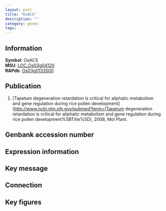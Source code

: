 ```yaml
---
layout: post
title: "OsACS"
description: ""
category: genes
tags: 
---
```


## Information
__Symbol__: OsACS  
__MSU__: [LOC_Os03g04120](http://rice.plantbiology.msu.edu/cgi-bin/ORF_infopage.cgi?orf=LOC_Os03g04120)  
__RAPdb__: [Os03g0133500](http://rapdb.dna.affrc.go.jp/viewer/gbrowse_details/irgsp1?name=Os03g0133500)  

## Publication
1. [Tapetum degeneration retardation is critical for aliphatic metabolism and gene regulation during rice pollen development](http://www.ncbi.nlm.nih.gov/pubmed?term=(Tapetum degeneration retardation is critical for aliphatic metabolism and gene regulation during rice pollen development%5BTitle%5D), 2008, Mol Plant.

## Genbank accession number

## Expression information

## Key message

## Connection

## Key figures


